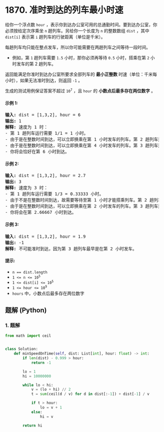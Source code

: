 # 1870. 准时到达的列车最小时速
给你一个浮点数 `hour` ，表示你到达办公室可用的总通勤时间。要到达办公室，你必须按给定次序乘坐 `n` 趟列车。另给你一个长度为 `n` 的整数数组 `dist` ，其中 `dist[i]` 表示第 `i` 趟列车的行驶距离（单位是千米）。

每趟列车均只能在整点发车，所以你可能需要在两趟列车之间等待一段时间。

* 例如，第 `1` 趟列车需要 `1.5` 小时，那你必须再等待 `0.5` 小时，搭乘在第 `2` 小时发车的第 2 趟列车。

返回能满足你准时到达办公室所要求全部列车的 **最小正整数** 时速（单位：千米每小时），如果无法准时到达，则返回 `-1` 。

生成的测试用例保证答案不超过 <code>10<sup>7</sup></code> ，且 `hour` 的 **小数点后最多存在两位数字** 。

#### 示例 1:
<pre>
<strong>输入:</strong> dist = [1,3,2], hour = 6
<strong>输出:</strong> 1
<strong>解释:</strong> 速度为 1 时：
- 第 1 趟列车运行需要 1/1 = 1 小时。
- 由于是在整数时间到达，可以立即换乘在第 1 小时发车的列车。第 2 趟列车运行需要 3/1 = 3 小时。
- 由于是在整数时间到达，可以立即换乘在第 4 小时发车的列车。第 3 趟列车运行需要 2/1 = 2 小时。
- 你将会恰好在第 6 小时到达。
</pre>

#### 示例 2:
<pre>
<strong>输入:</strong> dist = [1,3,2], hour = 2.7
<strong>输出:</strong> 3
<strong>解释:</strong> 速度为 3 时：
- 第 1 趟列车运行需要 1/3 = 0.33333 小时。
- 由于不是在整数时间到达，故需要等待至第 1 小时才能搭乘列车。第 2 趟列车运行需要 3/3 = 1 小时。
- 由于是在整数时间到达，可以立即换乘在第 2 小时发车的列车。第 3 趟列车运行需要 2/3 = 0.66667 小时。
- 你将会在第 2.66667 小时到达。
</pre>

#### 示例 3:
<pre>
<strong>输入:</strong> dist = [1,3,2], hour = 1.9
<strong>输出:</strong> -1
<strong>解释:</strong> 不可能准时到达，因为第 3 趟列车最早是在第 2 小时发车。
</pre>

#### 提示:
* `n == dist.length`
* <code>1 <= n <= 10<sup>5</sup></code>
* <code>1 <= dist[i] <= 10<sup>5</sup></code>
* <code>1 <= hour <= 10<sup>9</sup></code>
* `hours` 中，小数点后最多存在两位数字

## 题解 (Python)

### 1. 题解
```Python
from math import ceil


class Solution:
    def minSpeedOnTime(self, dist: List[int], hour: float) -> int:
        if len(dist) - 0.999 > hour:
            return -1

        lo = 1
        hi = 10000000

        while lo < hi:
            v = (lo + hi) // 2
            t = sum(ceil(d / v) for d in dist[:-1]) + dist[-1] / v

            if t > hour:
                lo = v + 1
            else:
                hi = v

        return hi
```
